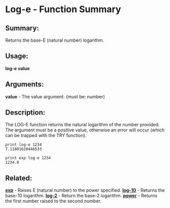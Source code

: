 # Log-e - Function Summary

## Summary:

Returns the base-E (natural number) logarithm.

## Usage:

**log-e value**

## Arguments:

**value** - The value argument. (must be: number)

## Description:

The LOG-E function returns the natural logarithm of the number provided. The argument must be a positive value, otherwise an error will occur (which can be trapped with the TRY function).

```
print log-e 1234
7.11801620446533
```

```
print exp log-e 1234
1234.0
```

## Related:

[**exp**](http://www.rebol.com/docs/words/wexp.html) - Raises E (natural number) to the power specified.
[**log-10**](http://www.rebol.com/docs/words/wlog-10.html) - Returns the base-10 logarithm.
[**log-2**](http://www.rebol.com/docs/words/wlog-2.html) - Return the base-2 logarithm.
[**power**](http://www.rebol.com/docs/words/wpower.html) - Returns the first number raised to the second number.